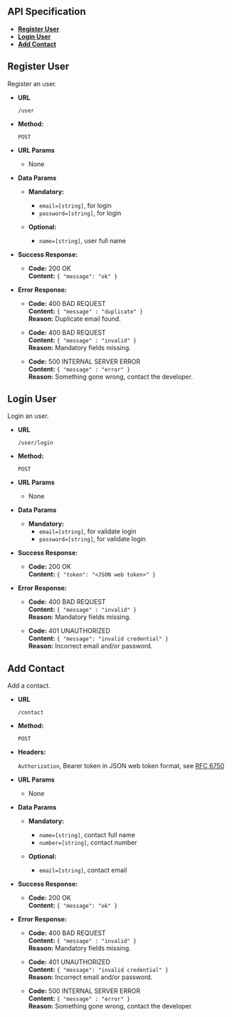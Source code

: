**API Specification**
----

* **[Register User](#register-user)**
* **[Login User](#login-user)**
* **[Add Contact](#add-contact)**

**Register User**
----
  Register an user.

* **URL**

  `/user`

* **Method:**

  `POST`

*  **URL Params**

   * None

* **Data Params**

   * **Mandatory:**
     * `email=[string]`, for login
     * `password=[string]`, for login

   * **Optional:**
     * `name=[string]`, user full name

* **Success Response:**

  * **Code:** 200 OK <br />
    **Content:** `{ "message": "ok" }`

* **Error Response:**

  * **Code:** 400 BAD REQUEST <br />
    **Content:** `{ "message" : "duplicate" }` <br />
    **Reason:** Duplicate email found.

  * **Code:** 400 BAD REQUEST <br />
    **Content:** `{ "message" : "invalid" }` <br />
    **Reason:** Mandatory fields missing.

  * **Code:** 500 INTERNAL SERVER ERROR <br />
    **Content:** `{ "message" : "error" }` <br />
    **Reason:** Something gone wrong, contact the developer.


**Login User**
----
  Login an user.

* **URL**

  `/user/login`

* **Method:**

  `POST`

*  **URL Params**

   * None

* **Data Params**

   * **Mandatory:**
     * `email=[string]`, for validate login
     * `password=[string]`, for validate login

* **Success Response:**

  * **Code:** 200 OK <br />
    **Content:** `{ "token": "<JSON web token>" }`

* **Error Response:**

  * **Code:** 400 BAD REQUEST <br />
    **Content:** `{ "message" : "invalid" }` <br />
    **Reason:** Mandatory fields missing.

  * **Code:** 401 UNAUTHORIZED <br />
    **Content:** `{ "message": "invalid credential" }` <br />
    **Reason:** Incorrect email and/or password.


**Add Contact**
----
  Add a contact.

* **URL**

  `/contact`

* **Method:**

  `POST`

* **Headers:**

  `Authorization`, Bearer token in JSON web token format, see [RFC 6750](https://tools.ietf.org/html/rfc6750)

*  **URL Params**

   * None

* **Data Params**

   * **Mandatory:**
     * `name=[string]`, contact full name
     * `number=[string]`, contact number

   * **Optional:**
     * `email=[string]`, contact email

* **Success Response:**

  * **Code:** 200 OK <br />
    **Content:** `{ "message": "ok" }`

* **Error Response:**

  * **Code:** 400 BAD REQUEST <br />
    **Content:** `{ "message" : "invalid" }` <br />
    **Reason:** Mandatory fields missing.

  * **Code:** 401 UNAUTHORIZED <br />
    **Content:** `{ "message": "invalid credential" }` <br />
    **Reason:** Incorrect email and/or password.

  * **Code:** 500 INTERNAL SERVER ERROR <br />
    **Content:** `{ "message" : "error" }` <br />
    **Reason:** Something gone wrong, contact the developer.
